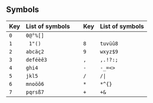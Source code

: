  ## Symbols

 |Key  | List of symbols|&nbsp; | Key | List of symbols |
 |-----|---------|-|-----|---------|
 | `0` | `0@°%[]`||     |         |
 | `1` | ` 1"()` || `8` | `tuvüû8`|
 | `2` | `abcäç2`|| `9` | `wxyz$9`|
 | `3` | `deféèê3`|| `,` | `,.!?:;`|
 | `4` | `ghi4`|| `-` | `-_=<>`|
 | `5` | `jkl5`|| `/` | `/\|`|
 | `6` | `mnoöô6`|| `*` | `*^{}`|
 | `7` | `pqrsß7`|| `+` | `+&`|


